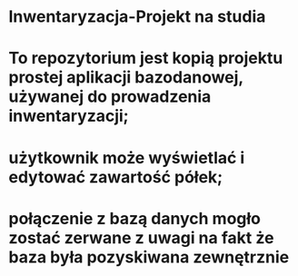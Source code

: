 # Inwentaryzacja-Projekt na studia
# To repozytorium jest kopią projektu prostej aplikacji bazodanowej, używanej do prowadzenia inwentaryzacji;
# użytkownik może wyświetlać i edytować zawartość półek;
# połączenie z bazą danych mogło zostać zerwane z uwagi na fakt że baza była pozyskiwana zewnętrznie
